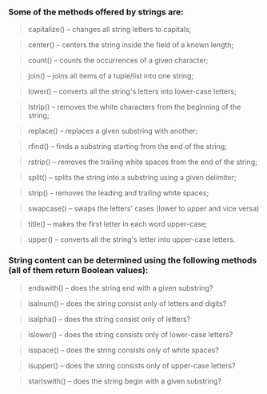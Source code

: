 ### Some of the methods offered by strings are:

>capitalize() – changes all string letters to capitals;

>center() – centers the string inside the field of a known length;

>count() – counts the occurrences of a given character;

>join() – joins all items of a tuple/list into one string;

>lower() – converts all the string's letters into lower-case letters;

>lstrip() – removes the white characters from the beginning of the string;

>replace() – replaces a given substring with another;

>rfind() – finds a substring starting from the end of the string;

>rstrip() – removes the trailing white spaces from the end of the string;

>split() – splits the string into a substring using a given delimiter;

>strip() – removes the leading and trailing white spaces;

>swapcase() – swaps the letters' cases (lower to upper and vice versa)

>title() – makes the first letter in each word upper-case;

>upper() – converts all the string's letter into upper-case letters.


### String content can be determined using the following methods (all of them return Boolean values):

>endswith() – does the string end with a given substring?

>isalnum() – does the string consist only of letters and digits?

>isalpha() – does the string consist only of letters?

>islower() – does the string consists only of lower-case letters?

>isspace() – does the string consists only of white spaces?

>isupper() – does the string consists only of upper-case letters?

>startswith() – does the string begin with a given substring?